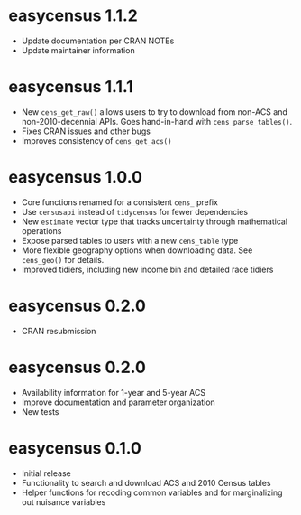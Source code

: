 # easycensus 1.1.2

* Update documentation per CRAN NOTEs
* Update maintainer information

# easycensus 1.1.1

* New `cens_get_raw()` allows users to try to download from non-ACS and 
non-2010-decennial APIs. Goes hand-in-hand with `cens_parse_tables()`.
* Fixes CRAN issues and other bugs
* Improves consistency of `cens_get_acs()`

# easycensus 1.0.0

* Core functions renamed for a consistent `cens_` prefix
* Use `censusapi` instead of `tidycensus` for fewer dependencies
* New `estimate` vector type that tracks uncertainty through mathematical operations 
* Expose parsed tables to users with a new `cens_table` type
* More flexible geography options when downloading data. See `cens_geo()` for details.
* Improved tidiers, including new income bin and detailed race tidiers

# easycensus 0.2.0

* CRAN resubmission

# easycensus 0.2.0

* Availability information for 1-year and 5-year ACS
* Improve documentation and parameter organization
* New tests

# easycensus 0.1.0

* Initial release
* Functionality to search and download ACS and 2010 Census tables
* Helper functions for recoding common variables and for marginalizing out nuisance variables
